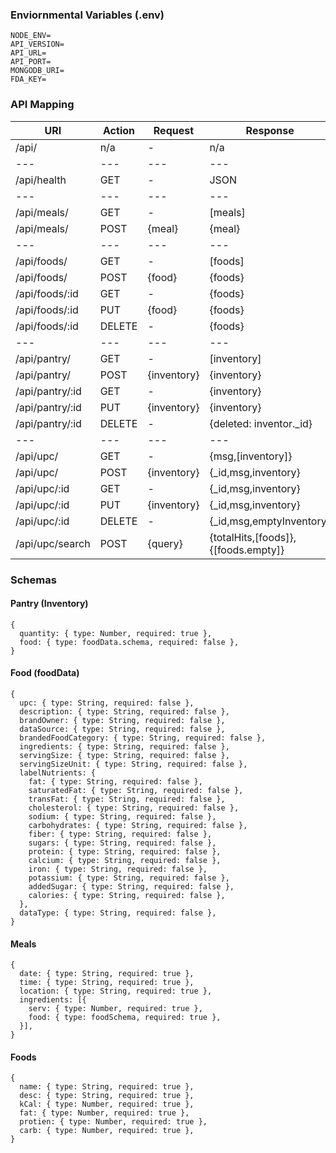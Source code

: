 ### Enviornmental Variables (.env)

```
NODE_ENV=
API_VERSION=
API_URL=
API_PORT=
MONGODB_URI=
FDA_KEY=
```

### API Mapping

URI | Action | Request | Response
--- | --- | --- | ---
/api/ | n/a | - | n/a
--- | --- | --- | ---
/api/health | GET | - | JSON
--- | --- | --- | ---
/api/meals/ | GET | - | [meals]
/api/meals/ | POST | {meal} | {meal}
--- | --- | --- | ---
/api/foods/ | GET | - | [foods]
/api/foods/ | POST | {food} | {foods}
/api/foods/:id | GET | - | {foods}
/api/foods/:id | PUT | {food} | {foods}
/api/foods/:id | DELETE | - | {foods}
--- | --- | --- | ---
/api/pantry/ | GET | - | [inventory]
/api/pantry/ | POST | {inventory} | {inventory}
/api/pantry/:id | GET | - | {inventory}
/api/pantry/:id | PUT | {inventory} | {inventory}
/api/pantry/:id | DELETE | - | {deleted: inventor._id}
--- | --- | --- | ---
/api/upc/ | GET | - | {msg,[inventory]}
/api/upc/ | POST | {inventory} | {_id,msg,inventory}
/api/upc/:id | GET | - | {_id,msg,inventory}
/api/upc/:id | PUT | {inventory} | {_id,msg,inventory}
/api/upc/:id | DELETE | - | {_id,msg,emptyInventory}
/api/upc/search | POST | {query} | {totalHits,[foods]}, {[foods.empty]}


### Schemas

#### Pantry (Inventory)
```
{
  quantity: { type: Number, required: true },
  food: { type: foodData.schema, required: false },
}
```

#### Food (foodData)
```
{
  upc: { type: String, required: false },
  description: { type: String, required: false },
  brandOwner: { type: String, required: false },
  dataSource: { type: String, required: false },
  brandedFoodCategory: { type: String, required: false },
  ingredients: { type: String, required: false },
  servingSize: { type: String, required: false },
  servingSizeUnit: { type: String, required: false },
  labelNutrients: {
    fat: { type: String, required: false },
    saturatedFat: { type: String, required: false },
    transFat: { type: String, required: false },
    cholesterol: { type: String, required: false },
    sodium: { type: String, required: false },
    carbohydrates: { type: String, required: false },
    fiber: { type: String, required: false },
    sugars: { type: String, required: false },
    protein: { type: String, required: false },
    calcium: { type: String, required: false },
    iron: { type: String, required: false },
    potassium: { type: String, required: false },
    addedSugar: { type: String, required: false },
    calories: { type: String, required: false },
  },
  dataType: { type: String, required: false },
}
```

#### Meals
```
{
  date: { type: String, required: true },
  time: { type: String, required: true },
  location: { type: String, required: true },
  ingredients: [{
    serv: { type: Number, required: true },
    food: { type: foodSchema, required: true },
  }],
}
```

#### Foods
```
{
  name: { type: String, required: true },
  desc: { type: String, required: true },
  kCal: { type: Number, required: true },
  fat: { type: Number, required: true },
  protien: { type: Number, required: true },
  carb: { type: Number, required: true },
}
```
